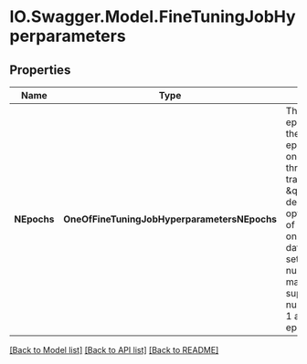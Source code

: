 # IO.Swagger.Model.FineTuningJobHyperparameters
## Properties

Name | Type | Description | Notes
------------ | ------------- | ------------- | -------------
**NEpochs** | **OneOfFineTuningJobHyperparametersNEpochs** | The number of epochs to train the model for. An epoch refers to one full cycle through the training dataset. \&quot;auto\&quot; decides the optimal number of epochs based on the size of the dataset. If setting the number manually, we support any number between 1 and 50 epochs. | [default to auto]

[[Back to Model list]](../README.md#documentation-for-models) [[Back to API list]](../README.md#documentation-for-api-endpoints) [[Back to README]](../README.md)

